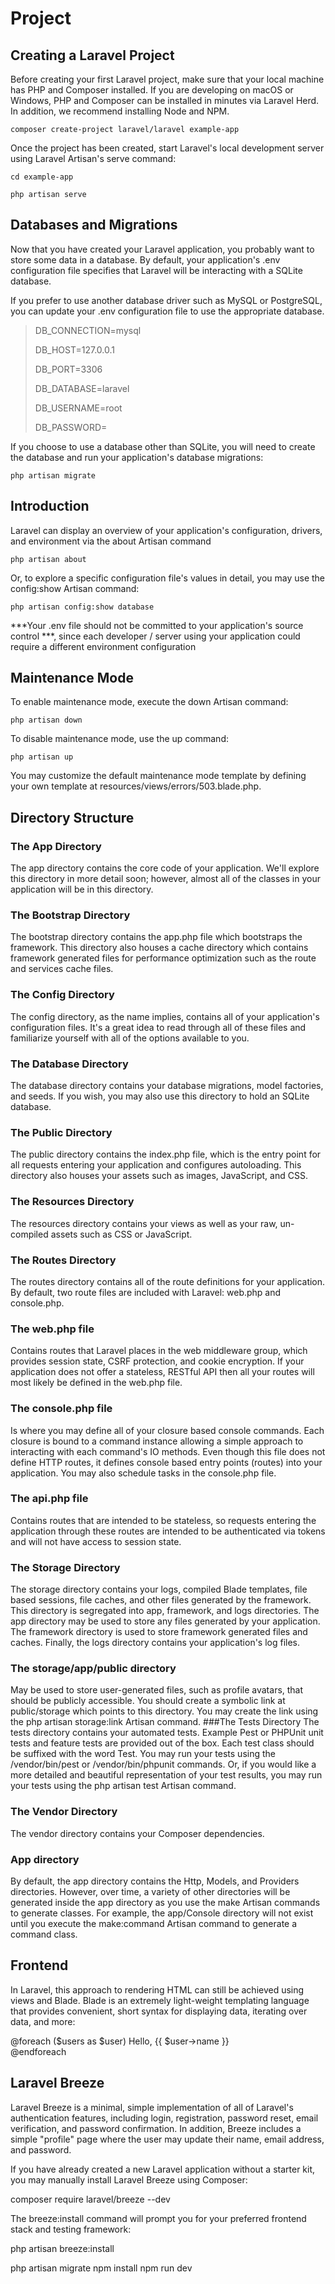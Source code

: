 # Project

## Creating a Laravel Project
Before creating your first Laravel project, make sure that your local machine has PHP and Composer installed. If you are developing on macOS or Windows, PHP and Composer can be installed in minutes via Laravel Herd. In addition, we recommend installing Node and NPM.

`composer create-project laravel/laravel example-app`

Once the project has been created, start Laravel's local development server using Laravel Artisan's serve command:

`cd example-app`

`php artisan serve`

## Databases and Migrations
Now that you have created your Laravel application, you probably want to store some data in a database. By default, your application's .env configuration file specifies that Laravel will be interacting with a SQLite database.

If you prefer to use another database driver such as MySQL or PostgreSQL, you can update your .env configuration file to use the appropriate database.

> DB_CONNECTION=mysql
> 
> DB_HOST=127.0.0.1
>
> DB_PORT=3306
>
> DB_DATABASE=laravel
>
> DB_USERNAME=root
> 
> DB_PASSWORD=

If you choose to use a database other than SQLite, you will need to create the database and run your application's database migrations:

`php artisan migrate`

## Introduction
Laravel can display an overview of your application's configuration, drivers, and environment via the about Artisan command

`php artisan about`

Or, to explore a specific configuration file's values in detail, you may use the config:show Artisan command:

`php artisan config:show database`

***Your .env file should not be committed to your application's source control ***, since each developer / server using your application could require a different environment configuration

## Maintenance Mode
To enable maintenance mode, execute the down Artisan command:

`php artisan down`

To disable maintenance mode, use the up command:

`php artisan up`

You may customize the default maintenance mode template by defining your own template at resources/views/errors/503.blade.php.


## Directory Structure

### The App Directory
The app directory contains the core code of your application. We'll explore this directory in more detail soon; however, almost all of the classes in your application will be in this directory.
### The Bootstrap Directory
The bootstrap directory contains the app.php file which bootstraps the framework. This directory also houses a cache directory which contains framework generated files for performance optimization such as the route and services cache files.
### The Config Directory
The config directory, as the name implies, contains all of your application's configuration files. It's a great idea to read through all of these files and familiarize yourself with all of the options available to you.
### The Database Directory
The database directory contains your database migrations, model factories, and seeds. If you wish, you may also use this directory to hold an SQLite database.
### The Public Directory
The public directory contains the index.php file, which is the entry point for all requests entering your application and configures autoloading. This directory also houses your assets such as images, JavaScript, and CSS.
### The Resources Directory
The resources directory contains your views as well as your raw, un-compiled assets such as CSS or JavaScript.
### The Routes Directory
The routes directory contains all of the route definitions for your application. By default, two route files are included with Laravel: web.php and console.php.
### The web.php file 
Contains routes that Laravel places in the web middleware group, which provides session state, CSRF protection, and cookie encryption. If your application does not offer a stateless, RESTful API then all your routes will most likely be defined in the web.php file.
### The console.php file 
Is where you may define all of your closure based console commands. Each closure is bound to a command instance allowing a simple approach to interacting with each command's IO methods. Even though this file does not define HTTP routes, it defines console based entry points (routes) into your application. You may also schedule tasks in the console.php file.
### The api.php file 
Contains routes that are intended to be stateless, so requests entering the application through these routes are intended to be authenticated via tokens and will not have access to session state.
### The Storage Directory
The storage directory contains your logs, compiled Blade templates, file based sessions, file caches, and other files generated by the framework. This directory is segregated into app, framework, and logs directories. The app directory may be used to store any files generated by your application. The framework directory is used to store framework generated files and caches. Finally, the logs directory contains your application's log files.
### The storage/app/public directory 
May be used to store user-generated files, such as profile avatars, that should be publicly accessible. You should create a symbolic link at public/storage which points to this directory. You may create the link using the php artisan storage:link Artisan command.
###The Tests Directory
The tests directory contains your automated tests. Example Pest or PHPUnit unit tests and feature tests are provided out of the box. Each test class should be suffixed with the word Test. You may run your tests using the /vendor/bin/pest or /vendor/bin/phpunit commands. Or, if you would like a more detailed and beautiful representation of your test results, you may run your tests using the php artisan test Artisan command.
### The Vendor Directory
The vendor directory contains your Composer dependencies.
### App directory
By default, the app directory contains the Http, Models, and Providers directories. However, over time, a variety of other directories will be generated inside the app directory as you use the make Artisan commands to generate classes. For example, the app/Console directory will not exist until you execute the make:command Artisan command to generate a command class.

## Frontend
In Laravel, this approach to rendering HTML can still be achieved using views and Blade. Blade is an extremely light-weight templating language that provides convenient, short syntax for displaying data, iterating over data, and more:

<div>
    @foreach ($users as $user)
        Hello, {{ $user->name }} <br />
    @endforeach
</div>


## Laravel Breeze
Laravel Breeze is a minimal, simple implementation of all of Laravel's authentication features, including login, registration, password reset, email verification, and password confirmation. In addition, Breeze includes a simple "profile" page where the user may update their name, email address, and password.

If you have already created a new Laravel application without a starter kit, you may manually install Laravel Breeze using Composer:

composer require laravel/breeze --dev

The breeze:install command will prompt you for your preferred frontend stack and testing framework:

php artisan breeze:install

php artisan migrate
npm install
npm run dev


